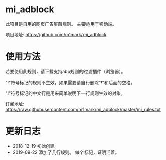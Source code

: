 # mi_adblock
此项目是自用的网页广告屏蔽规则。
主要适用于移动端。

项目地址: https://github.com/m1mark/mi_adblock

# 使用方法
若要使用此规则，请下载支持abp规则的过滤插件（浏览器）。

"!"符号标记的规则不生效，如果需要请自行删除"!"和后面的空格。

"!"符号标记的中文行是用来简单说明下一行规则生效的对象。

订阅地址: https://raw.githubusercontent.com/m1mark/mi_adblock/master/mi_rules.txt

# 更新日志
- 2018-12-19 初始创建。
- 2019-09-22 添加了几行规则。
             做个标记，证明活着。
